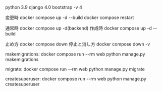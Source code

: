 python 3.9
django 4.0
bootstrap -v 4

変更時
docker compose up -d --build
docker compose restart

通常時
docker compose up -d(backend)
作成時
docker compose up -d --build

止め方
docker compose down
停止と消し方
docker compose down -v

makemigrations:
  docker compose run --rm web python manage.py makemigrations

migrate:
  docker compose run --rm web python manage.py migrate

createsuperuser:
  docker compose run --rm web python manage.py createsuperuser

